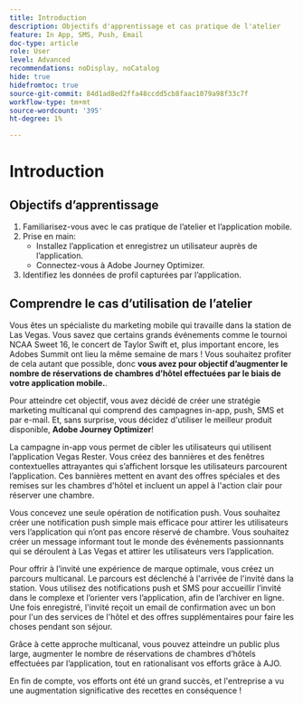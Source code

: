 ```yaml
---
title: Introduction
description: Objectifs d'apprentissage et cas pratique de l'atelier
feature: In App, SMS, Push, Email
doc-type: article
role: User
level: Advanced
recommendations: noDisplay, noCatalog
hide: true
hidefromtoc: true
source-git-commit: 84d1ad8ed2ffa48ccdd5cb8faac1079a98f33c7f
workflow-type: tm+mt
source-wordcount: '395'
ht-degree: 1%

---
```



# Introduction

## Objectifs d’apprentissage

1. Familiarisez-vous avec le cas pratique de l’atelier et l’application mobile.
2. Prise en main:
   * Installez l’application et enregistrez un utilisateur auprès de l’application.
   * Connectez-vous à Adobe Journey Optimizer.
3. Identifiez les données de profil capturées par l’application.

## Comprendre le cas d’utilisation de l’atelier

Vous êtes un spécialiste du marketing mobile qui travaille dans la station de Las Vegas. Vous savez que certains grands événements comme le tournoi NCAA Sweet 16, le concert de Taylor Swift et, plus important encore, les Adobes Summit ont lieu la même semaine de mars ! Vous souhaitez profiter de cela autant que possible, donc **vous avez pour objectif d’augmenter le nombre de réservations de chambres d’hôtel effectuées par le biais de votre application mobile.**.

Pour atteindre cet objectif, vous avez décidé de créer une stratégie marketing multicanal qui comprend des campagnes in-app, push, SMS et par e-mail.  Et, sans surprise, vous décidez d&#39;utiliser le meilleur produit disponible, **Adobe Journey Optimizer**!

La campagne in-app vous permet de cibler les utilisateurs qui utilisent l’application Vegas Rester. Vous créez des bannières et des fenêtres contextuelles attrayantes qui s’affichent lorsque les utilisateurs parcourent l’application. Ces bannières mettent en avant des offres spéciales et des remises sur les chambres d&#39;hôtel et incluent un appel à l&#39;action clair pour réserver une chambre.

Vous concevez une seule opération de notification push. Vous souhaitez créer une notification push simple mais efficace pour attirer les utilisateurs vers l’application qui n’ont pas encore réservé de chambre. Vous souhaitez créer un message informant tout le monde des événements passionnants qui se déroulent à Las Vegas et attirer les utilisateurs vers l’application.

Pour offrir à l’invité une expérience de marque optimale, vous créez un parcours multicanal. Le parcours est déclenché à l&#39;arrivée de l&#39;invité dans la station. Vous utilisez des notifications push et SMS pour accueillir l’invité dans le complexe et l’orienter vers l’application, afin de l’archiver en ligne. Une fois enregistré, l&#39;invité reçoit un email de confirmation avec un bon pour l&#39;un des services de l&#39;hôtel et des offres supplémentaires pour faire les choses pendant son séjour.

Grâce à cette approche multicanal, vous pouvez atteindre un public plus large, augmenter le nombre de réservations de chambres d’hôtels effectuées par l’application, tout en rationalisant vos efforts grâce à AJO.

En fin de compte, vos efforts ont été un grand succès, et l&#39;entreprise a vu une augmentation significative des recettes en conséquence !
